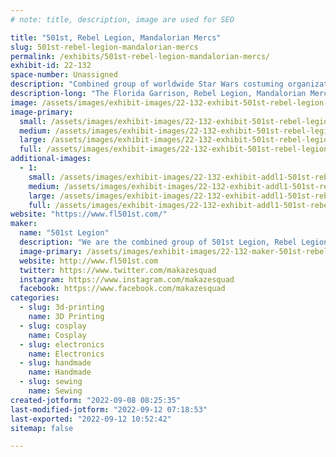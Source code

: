 ```yaml
---
# note: title, description, image are used for SEO

title: "501st, Rebel Legion, Mandalorian Mercs"
slug: 501st-rebel-legion-mandalorian-mercs
permalink: /exhibits/501st-rebel-legion-mandalorian-mercs/
exhibit-id: 22-132
space-number: Unassigned
description: "Combined group of worldwide Star Wars costuming organizations. "
description-long: "The Florida Garrison, Rebel Legion, Mandalorian Mercs and Saber Guild are part of a worldwide Star Wars costuming organization."
image: /assets/images/exhibit-images/22-132-exhibit-501st-rebel-legion-mandalorian-mercs-241784438-237763748356620-883287444144626534-n-large.jpg
image-primary: 
  small: /assets/images/exhibit-images/22-132-exhibit-501st-rebel-legion-mandalorian-mercs-241784438-237763748356620-883287444144626534-n-small.jpg
  medium: /assets/images/exhibit-images/22-132-exhibit-501st-rebel-legion-mandalorian-mercs-241784438-237763748356620-883287444144626534-n-medium.jpg
  large: /assets/images/exhibit-images/22-132-exhibit-501st-rebel-legion-mandalorian-mercs-241784438-237763748356620-883287444144626534-n-large.jpg
  full: /assets/images/exhibit-images/22-132-exhibit-501st-rebel-legion-mandalorian-mercs-241784438-237763748356620-883287444144626534-n-full.jpg
additional-images: 
  - 1:
    small: /assets/images/exhibit-images/22-132-exhibit-addl1-501st-rebel-legion-mandalorian-mercs-160439733-3286989384666617-6014727442422071735-n-small.jpg
    medium: /assets/images/exhibit-images/22-132-exhibit-addl1-501st-rebel-legion-mandalorian-mercs-160439733-3286989384666617-6014727442422071735-n-medium.jpg
    large: /assets/images/exhibit-images/22-132-exhibit-addl1-501st-rebel-legion-mandalorian-mercs-160439733-3286989384666617-6014727442422071735-n-large.jpg
    full: /assets/images/exhibit-images/22-132-exhibit-addl1-501st-rebel-legion-mandalorian-mercs-160439733-3286989384666617-6014727442422071735-n-full.jpg
website: "https://www.fl501st.com/"
maker: 
  name: "501st Legion"
  description: "We are the combined group of 501st Legion, Rebel Legion, Mandalorian Mercs. The worlds premier Star Wars costuming organizations.  "
  image-primary: /assets/images/exhibit-images/22-132-maker-501st-rebel-legion-mandalorian-mercs-180069836-143923034407359-4040943532906789574-n-medium.jpg
  website: http://www.fl501st.com
  twitter: https://www.twitter.com/makazesquad
  instagram: https://www.instagram.com/makazesquad
  facebook: https://www.facebook.com/makazesquad
categories: 
  - slug: 3d-printing
    name: 3D Printing
  - slug: cosplay
    name: Cosplay
  - slug: electronics
    name: Electronics
  - slug: handmade
    name: Handmade
  - slug: sewing
    name: Sewing
created-jotform: "2022-09-08 08:25:35"
last-modified-jotform: "2022-09-12 07:18:53"
last-exported: "2022-09-12 10:52:42"
sitemap: false

---
```

